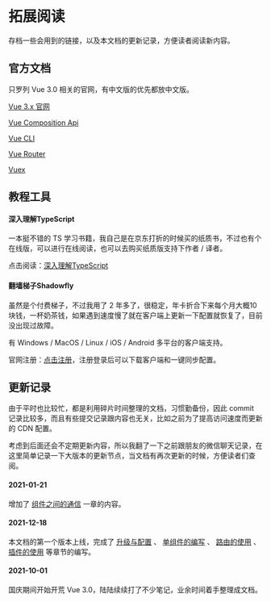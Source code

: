 # 拓展阅读

存档一些会用到的链接，以及本文档的更新记录，方便读者阅读新内容。

## 官方文档

只罗列 Vue 3.0 相关的官网，有中文版的优先都放中文版。


[Vue 3.x 官网](https://v3.cn.vuejs.org/)

[Vue Composition Api](https://v3.cn.vuejs.org/guide/composition-api-introduction.html)

[Vue CLI](https://next.cli.vuejs.org/zh/)

[Vue Router](https://next.router.vuejs.org/zh/)

[Vuex](https://next.vuex.vuejs.org/)

## 教程工具

#### 深入理解TypeScript

一本挺不错的 TS 学习书籍，我自己是在京东打折的时候买的纸质书，不过也有个在线版，可以进行在线阅读，也可以去购买纸质版支持下作者 / 译者。

点击阅读：[深入理解TypeScript](https://jkchao.github.io/typescript-book-chinese/)

#### 翻墙梯子Shadowfly

虽然是个付费梯子，不过我用了 2 年多了，很稳定，年卡折合下来每个月大概10块钱，一杯奶茶钱，如果遇到速度慢了就在客户端上更新一下配置就恢复了，目前没出现过故障。

有 Windows / MacOS / Linux / iOS / Android 多平台的客户端支持。

官网注册：[点击注册](https://shadow-flys.us/auth/register?code=iSGi)，注册登录后可以下载客户端和一键同步配置。

## 更新记录

由于平时也比较忙，都是利用碎片时间整理的文档，习惯勤备份，因此 commit 记录比较多，而且有些提交记录跟内容也无关，比如之前为了提高访问速度而更新的 CDN 配置。

考虑到后面还会不定期更新内容，所以我翻了一下之前跟朋友的微信聊天记录，在这里简单记录一下大版本的更新节点，当文档有再次更新的时候，方便读者们查阅。

#### 2021-01-21

增加了 [组件之间的通信](communication.md) 一章的内容。

#### 2021-12-18

本文档的第一个版本上线，完成了 [升级与配置](update.md) 、 [单组件的编写](component.md) 、 [路由的使用](router.md) 、 [插件的使用](plugin.md) 等章节的编写。

#### 2021-10-01

国庆期间开始开荒 Vue 3.0，陆陆续续打了不少笔记，业余时间着手整理成文档。

<!-- 谷歌广告 -->
<ClientOnly>
  <google-adsense />
</ClientOnly>
<!-- 谷歌广告 -->